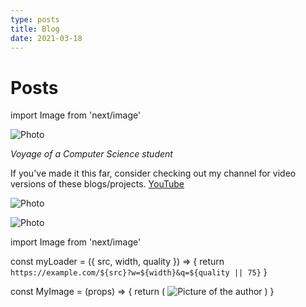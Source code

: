 ```yaml
---
type: posts 
title: Blog
date: 2021-03-18
---
```


# Posts

import Image from 'next/image'

<Image
  src="/images/mmk.png"
  alt="Photo"
  width={4592}
  height={1568}
  priority
  className="next-image"
/>

*Voyage of a Computer Science student*

If you've made it this far, consider checking out my channel for video versions of these blogs/projects. [YouTube](https://www.youtube.com/c/qxresearch)



<Image
  src="/images/qxr.png"
  width={200}
  height={60}
  alt="Photo"
  priority
  className="next-image"
/>

<Image
  src="/images/123.gif"
  alt="Photo"
  width={200}
  height={60}
  priority
  className="next-image"
/>

import Image from 'next/image'

const myLoader = ({ src, width, quality }) => {
  return `https://example.com/${src}?w=${width}&q=${quality || 75}`
}

const MyImage = (props) => {
  return (
    <Image
      loader={myLoader}
      src="/images/123.gif"
      alt="Picture of the author"
      width={200}
      height={60}
    />
  )
}
